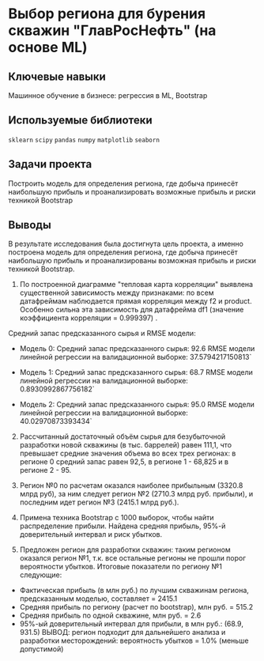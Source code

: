 # Выбор региона для бурения скважин "ГлавРосНефть" (на основе ML)

## Ключевые навыки
Машинное обучение в бизнесе: регрессия в ML, Bootstrap

## Используемые библиотеки
`sklearn` `scipy` `pandas` `numpy` `matplotlib` `seaborn`

## Задачи проекта
Построить модель для определения региона, где добыча принесёт наибольшую прибыль и проанализировать возможные прибыль и риски техникой Bootstrap

## Выводы
В результате исследования была достигнута цель проекта, а именно построена модель для определения региона, где добыча принесёт наибольшую прибыль и проанализированы возможная прибыль и риски техникой Bootstrap.

1. По построенной диаграмме "тепловая карта корреляции" выявлена существенной зависимость между признаками:  по всем датафреймам наблюдается прямая корреляция между f2 и product. Особенно сильна эта зависимость для датафрейма df1 (значение коэффициента корреляции = 0.999397) .
    
Средний запас предсказанного сырья и RMSE модели:

- Модель 0: 
Cредний запас предсказанного сырья: 92.6
RMSE модели линейной регрессии на валидационной выборке: 37.5794217150813`

- Модель 1: 
Cредний запас предсказанного сырья: 68.7
RMSE модели линейной регрессии на валидационной выборке: 0.8930992867756182`

- Модель 2: 
Cредний запас предсказанного сырья: 95.0
RMSE модели линейной регрессии на валидационной выборке: 40.02970873393434`

2. Рассчитанный достаточный объём сырья для безубыточной разработки новой скважины (в тыс. баррелей) равен 111,1, что превышает средние значения объема во всех трех регионах: в регионе 0 средний запас равен 92,5, в регионе 1 - 68,825 и в регионе 2 - 95.

3. Регион №0 по расчетам оказался наиболее прибыльным (3320.8 млрд руб), за ним следует регион №2 (2710.3 млрд руб. прибыли), и последним идет регион №3 (2415.1 млрд руб.).        

4. Примена техника Bootstrap с 1000 выборок, чтобы найти распределение прибыли. Найдена средняя прибыль, 95%-й доверительный интервал и риск убытков. 

5. Предложен регион для разработки скважин: таким регионом оказался регион №1, т.к. все остальные регионы не прошли порог вероятности убытков. Итоговые показатели по региону №1 следующие:
- Фактическая прибыль (в млн руб.) по лучшим скважинам региона, предсказанным моделью, составляет = 2415.1
- Средняя прибыль по региону (расчет по bootstrap), млн руб. = 515.2
- Средняя прибыль по одной скважине, млн руб. = 2.6
- 95%-ый доверительный интервал для прибыли, в млн руб.: (68.9, 931.5)
ВЫВОД: регион подходит для дальнейшего анализа и разработки месторождений: вероятность убытков = 1.0% (меньше допустимой)
